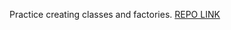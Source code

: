 Practice creating classes and factories.
[REPO LINK](https://github.com/m-soro/Wk4Day1.HW.Classes.Factories)
